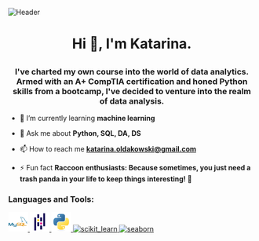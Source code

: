
![Header](./github-header-image.png)

<h1 align="center">Hi 👋, I'm Katarina. </h1>
<h2 Unscrambling data's secrets, like a digital detective with a sense of humor. 🚀📊</h2>

<h3 align="center">I've charted my own course into the world of data analytics. Armed with an A+ CompTIA certification and honed Python skills from a bootcamp, I've decided to venture into the realm of data analysis.</h3>

- 🌱 I’m currently learning **machine learning**

- 💬 Ask me about **Python, SQL, DA, DS**

- 📫 How to reach me **katarina.oldakowski@gmail.com**

- ⚡ Fun fact **Raccoon enthusiasts: Because sometimes, you just need a trash panda in your life to keep things interesting! 🦝**



<h3 align="left">Languages and Tools:</h3>
<p align="left"> <a href="https://www.mysql.com/" target="_blank" rel="noreferrer"> <img src="https://raw.githubusercontent.com/devicons/devicon/master/icons/mysql/mysql-original-wordmark.svg" alt="mysql" width="40" height="40"/> </a> <a href="https://pandas.pydata.org/" target="_blank" rel="noreferrer"> <img src="https://raw.githubusercontent.com/devicons/devicon/2ae2a900d2f041da66e950e4d48052658d850630/icons/pandas/pandas-original.svg" alt="pandas" width="40" height="40"/> </a> <a href="https://www.python.org" target="_blank" rel="noreferrer"> <img src="https://raw.githubusercontent.com/devicons/devicon/master/icons/python/python-original.svg" alt="python" width="40" height="40"/> </a> <a href="https://scikit-learn.org/" target="_blank" rel="noreferrer"> <img src="https://upload.wikimedia.org/wikipedia/commons/0/05/Scikit_learn_logo_small.svg" alt="scikit_learn" width="40" height="40"/> </a> <a href="https://seaborn.pydata.org/" target="_blank" rel="noreferrer"> <img src="https://seaborn.pydata.org/_images/logo-mark-lightbg.svg" alt="seaborn" width="40" height="40"/> </a> </p>
